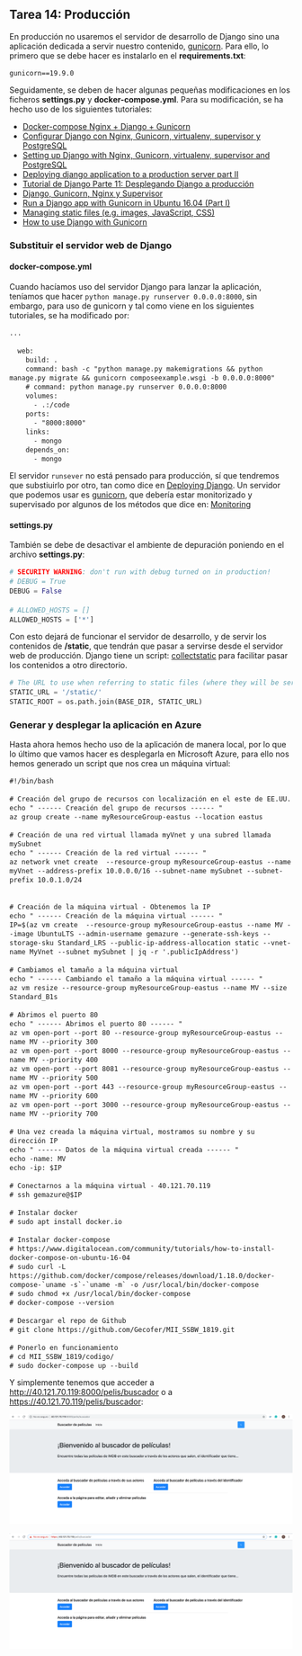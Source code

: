 ## Tarea 14: Producción

En producción no usaremos el servidor de desarrollo de Django sino una aplicación dedicada a servir nuestro contenido, [gunicorn](https://gunicorn.org/). Para ello, lo primero que se debe hacer es instalarlo en el **requirements.txt**:

~~~
gunicorn==19.9.0
~~~

Seguidamente, se deben de hacer algunas pequeñas modificaciones en los ficheros **settings.py** y **docker-compose.yml**. Para su modificación, se ha hecho uso de los siguientes tutoriales:

- [Docker-compose Nginx + Django + Gunicorn](https://gist.github.com/emmettna/b78f54a6683b06a2a2da21db7580a8d6#file-docker-compose-nginx-django-gunicorn)
- [Configurar Django con Nginx, Gunicorn, virtualenv, supervisor y PostgreSQL](https://wildunix.es/posts/configurar-django-con-nginx-gunicorn-virtualenv-supervisor-y-postgresql/)
- [Setting up Django with Nginx, Gunicorn, virtualenv, supervisor and PostgreSQL](http://michal.karzynski.pl/blog/2013/06/09/django-nginx-gunicorn-virtualenv-supervisor/)
- [Deploying django application to a production server part II](https://medium.com/@_christopher/deploying-my-django-app-to-a-real-server-part-ii-f0c277c338f4)
- [Tutorial de Django Parte 11: Desplegando Django a producción](https://developer.mozilla.org/es/docs/Learn/Server-side/Django/Deployment)
- [Django, Gunicorn, Nginx y Supervisor](https://rukbottoland.com/blog/django-gunicorn-nginx-supervisor/)
- [Run a Django app with Gunicorn in Ubuntu 16.04 (Part I)](http://rahmonov.me/posts/run-a-django-app-with-gunicorn-in-ubuntu-16-04/)
- [Managing static files (e.g. images, JavaScript, CSS)](https://docs.djangoproject.com/en/2.1/howto/static-files/)
- [How to use Django with Gunicorn](https://docs.djangoproject.com/en/2.2/howto/deployment/wsgi/gunicorn/)

### Substituir el servidor web de Django

#### docker-compose.yml

Cuando hacíamos uso del servidor Django para lanzar la aplicación, teníamos que hacer `python manage.py runserver 0.0.0.0:8000`, sin embargo, para uso de gunicorn y tal como viene en los siguientes tutoriales, se ha modificado por:

~~~
...

  web:
    build: .
    command: bash -c "python manage.py makemigrations && python manage.py migrate && gunicorn composeexample.wsgi -b 0.0.0.0:8000"
    # command: python manage.py runserver 0.0.0.0:8000
    volumes:
      - .:/code
    ports:
      - "8000:8000"
    links:
      - mongo
    depends_on:
      - mongo
~~~

El servidor `runsever` no está pensado para producción, sí que tendremos que substiuirlo por otro, tan como dice en [Deploying Django](https://docs.djangoproject.com/en/2.2/howto/deployment/). Un servidor que podemos usar es [gunicorn](https://docs.djangoproject.com/en/2.2/howto/deployment/wsgi/gunicorn/), que debería estar monitorizado y supervisado por algunos de los métodos que dice en: [Monitoring](http://docs.gunicorn.org/en/latest/deploy.html#monitoring)


#### settings.py

También se debe de desactivar el ambiente de depuración poniendo en el archivo **settings.py**:

~~~python
# SECURITY WARNING: don't run with debug turned on in production!
# DEBUG = True
DEBUG = False

# ALLOWED_HOSTS = []
ALLOWED_HOSTS = ['*']
~~~

Con esto dejará de funcionar el servidor de desarrollo, y de servir los contenidos de **/static**, que tendrán que pasar a servirse desde el servidor web de producción. Django tiene un script: [collectstatic](https://docs.djangoproject.com/en/2.2/ref/contrib/staticfiles/) para facilitar pasar los contenidos a otro directorio.

~~~python
# The URL to use when referring to static files (where they will be served from)
STATIC_URL = '/static/'
STATIC_ROOT = os.path.join(BASE_DIR, STATIC_URL)
~~~

### Generar y desplegar la aplicación en Azure

Hasta ahora hemos hecho uso de la aplicación de manera local, por lo que lo último que vamos hacer es desplegarla en Microsoft Azure, para ello nos hemos generado un script que nos crea un máquina virtual:

~~~script
#!/bin/bash

# Creación del grupo de recursos con localización en el este de EE.UU.
echo " ------ Creación del grupo de recursos ------ "
az group create --name myResourceGroup-eastus --location eastus

# Creación de una red virtual llamada myVnet y una subred llamada mySubnet
echo " ------ Creación de la red virtual ------ "
az network vnet create  --resource-group myResourceGroup-eastus --name myVnet --address-prefix 10.0.0.0/16 --subnet-name mySubnet --subnet-prefix 10.0.1.0/24


# Creación de la máquina virtual - Obtenemos la IP
echo " ------ Creación de la máquina virtual ------ "
IP=$(az vm create  --resource-group myResourceGroup-eastus --name MV --image UbuntuLTS --admin-username gemazure --generate-ssh-keys --storage-sku Standard_LRS --public-ip-address-allocation static --vnet-name MyVnet --subnet mySubnet | jq -r '.publicIpAddress')

# Cambiamos el tamaño a la máquina virtual
echo " ------ Cambiando el tamaño a la máquina virtual ------ "
az vm resize --resource-group myResourceGroup-eastus --name MV --size Standard_B1s

# Abrimos el puerto 80
echo " ------ Abrimos el puerto 80 ------ "
az vm open-port --port 80 --resource-group myResourceGroup-eastus --name MV --priority 300
az vm open-port --port 8000 --resource-group myResourceGroup-eastus --name MV --priority 400
az vm open-port --port 8081 --resource-group myResourceGroup-eastus --name MV --priority 500
az vm open-port --port 443 --resource-group myResourceGroup-eastus --name MV --priority 600
az vm open-port --port 3000 --resource-group myResourceGroup-eastus --name MV --priority 700

# Una vez creada la máquina virtual, mostramos su nombre y su dirección IP
echo " ------ Datos de la máquina virtual creada ------ "
echo -name: MV
echo -ip: $IP

# Conectarnos a la máquina virtual - 40.121.70.119
# ssh gemazure@$IP

# Instalar docker
# sudo apt install docker.io

# Instalar docker-compose
# https://www.digitalocean.com/community/tutorials/how-to-install-docker-compose-on-ubuntu-16-04
# sudo curl -L https://github.com/docker/compose/releases/download/1.18.0/docker-compose-`uname -s`-`uname -m` -o /usr/local/bin/docker-compose
# sudo chmod +x /usr/local/bin/docker-compose
# docker-compose --version

# Descargar el repo de Github
# git clone https://github.com/Gecofer/MII_SSBW_1819.git

# Ponerlo en funcionamiento
# cd MII_SSBW_1819/codigo/
# sudo docker-compose up --build
~~~

Y simplemente tenemos que acceder a http://40.121.70.119:8000/pelis/buscador o a https://40.121.70.119/pelis/buscador:

![](imagenes/2.png)

![](imagenes/3.png)
